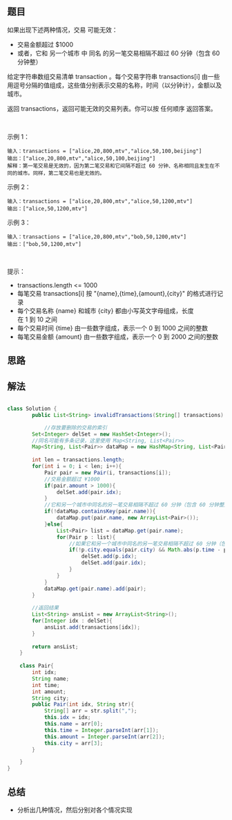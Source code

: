

## 题目

如果出现下述两种情况，交易 可能无效：

- 交易金额超过 $1000
- 或者，它和 另一个城市 中 同名 的另一笔交易相隔不超过 60 分钟（包含 60 分钟整）

给定字符串数组交易清单 transaction 。每个交易字符串 transactions[i] 由一些用逗号分隔的值组成，这些值分别表示交易的名称，时间（以分钟计），金额以及城市。

返回 transactions，返回可能无效的交易列表。你可以按 任何顺序 返回答案。

 

示例 1：

    输入：transactions = ["alice,20,800,mtv","alice,50,100,beijing"]
    输出：["alice,20,800,mtv","alice,50,100,beijing"]
    解释：第一笔交易是无效的，因为第二笔交易和它间隔不超过 60 分钟、名称相同且发生在不同的城市。同样，第二笔交易也是无效的。
示例 2：

    输入：transactions = ["alice,20,800,mtv","alice,50,1200,mtv"]
    输出：["alice,50,1200,mtv"]
示例 3：

    输入：transactions = ["alice,20,800,mtv","bob,50,1200,mtv"]
    输出：["bob,50,1200,mtv"]
 

提示：

- transactions.length <= 1000
- 每笔交易 transactions[i] 按 "{name},{time},{amount},{city}" 的格式进行记录
- 每个交易名称 {name} 和城市 {city} 都由小写英文字母组成，长度在 1 到 10 之间
- 每个交易时间 {time} 由一些数字组成，表示一个 0 到 1000 之间的整数
- 每笔交易金额 {amount} 由一些数字组成，表示一个 0 到 2000 之间的整数


## 思路



## 解法
```java

class Solution {
        public List<String> invalidTransactions(String[] transactions) {

            //存放要删除的交易的索引
        Set<Integer> delSet = new HashSet<Integer>();
        //同名可能有多条记录，这里使用 Map<String, List<Pair>>
        Map<String, List<Pair>> dataMap = new HashMap<String, List<Pair>>();
        
        int len = transactions.length;
        for(int i = 0; i < len; i++){
            Pair pair = new Pair(i, transactions[i]);
            //交易金额超过 ¥1000
            if(pair.amount > 1000){
                delSet.add(pair.idx);
            }
            //它和另一个城市中同名的另一笔交易相隔不超过 60 分钟（包含 60 分钟整）
            if(!dataMap.containsKey(pair.name)){
                dataMap.put(pair.name, new ArrayList<Pair>());
            }else{
                List<Pair> list = dataMap.get(pair.name);
                for(Pair p : list){
                    //如果它和另一个城市中同名的另一笔交易相隔不超过 60 分钟（包含 60 分钟整）
                    if(!p.city.equals(pair.city) && Math.abs(p.time - pair.time) <= 60){
                        delSet.add(p.idx);
                        delSet.add(pair.idx);
                    }
                }
            }
            dataMap.get(pair.name).add(pair);
        }
        
        //返回结果
        List<String> ansList = new ArrayList<String>();
        for(Integer idx : delSet){
            ansList.add(transactions[idx]);
        }
        
        return ansList;
    }
    
    class Pair{
        int idx;
        String name;
        int time;
        int amount;
        String city;
        public Pair(int idx, String str){
            String[] arr = str.split(",");
            this.idx = idx;
            this.name = arr[0];
            this.time = Integer.parseInt(arr[1]);
            this.amount = Integer.parseInt(arr[2]);
            this.city = arr[3];
        }

    }
}
```

## 总结

- 分析出几种情况，然后分别对各个情况实现 
